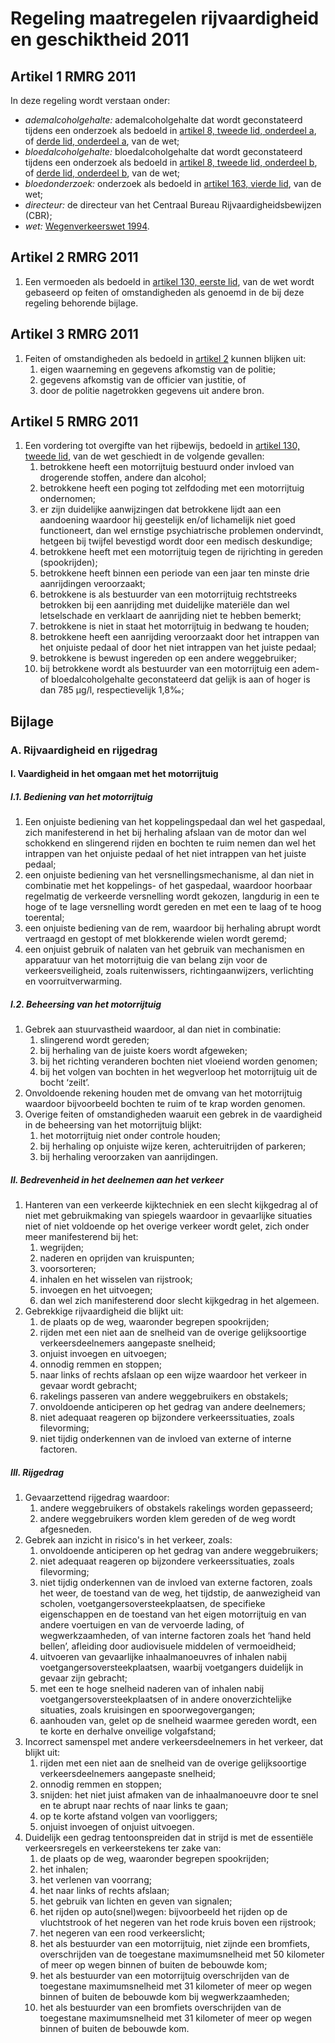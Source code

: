 # Regeling maatregelen rijvaardigheid en geschiktheid 2011

## Artikel 1 RMRG 2011

In deze regeling wordt verstaan onder:

-   _ademalcoholgehalte:_ ademalcoholgehalte dat wordt geconstateerd tijdens een onderzoek als bedoeld in [artikel 8, tweede lid, onderdeel a](./wegenverkeerswet-1994.md#artikel-8-wvw-besturen-onder-invloed), of [derde lid, onderdeel a](./wegenverkeerswet-1994.md#artikel-8-wvw-besturen-onder-invloed), van de wet;
-   _bloedalcoholgehalte:_ bloedalcoholgehalte dat wordt geconstateerd tijdens een onderzoek als bedoeld in [artikel 8, tweede lid, onderdeel b](./wegenverkeerswet-1994.md#artikel-8-wvw-besturen-onder-invloed), of [derde lid, onderdeel b](./wegenverkeerswet-1994.md#artikel-8-wvw-besturen-onder-invloed), van de wet;
-   _bloedonderzoek:_ onderzoek als bedoeld in [artikel 163, vierde lid](./wegenverkeerswet-1994.md#artikel-163-wvw-adem--en-bloedonderzoek-weigering-medische-redenen-urineproef-delegatie), van de wet;
-   _directeur:_ de directeur van het Centraal Bureau Rijvaardigheidsbewijzen (CBR);
-   _wet:_ [Wegenverkeerswet 1994](./wegenverkeerswet-1994.md).

## Artikel 2 RMRG 2011

1. Een vermoeden als bedoeld in [artikel 130, eerste lid](./wegenverkeerswet-1994.md#artikel-130-wvw-gebrek-rijvaardigheid-of-geschiktheid), van de wet wordt gebaseerd op feiten of omstandigheden als genoemd in de bij deze regeling behorende bijlage.

## Artikel 3 RMRG 2011

1. Feiten of omstandigheden als bedoeld in [artikel 2](#artikel-2-rmrg-2011) kunnen blijken uit:
    1. eigen waarneming en gegevens afkomstig van de politie;
    2. gegevens afkomstig van de officier van justitie, of
    3. door de politie nagetrokken gegevens uit andere bron.

## Artikel 5 RMRG 2011

1. Een vordering tot overgifte van het rijbewijs, bedoeld in [artikel 130, tweede lid](./wegenverkeerswet-1994.md#artikel-130-wvw-gebrek-rijvaardigheid-of-geschiktheid), van de wet geschiedt in de volgende gevallen:
    1. betrokkene heeft een motorrijtuig bestuurd onder invloed van drogerende stoffen, andere dan alcohol;
    2. betrokkene heeft een poging tot zelfdoding met een motorrijtuig ondernomen;
    3. er zijn duidelijke aanwijzingen dat betrokkene lijdt aan een aandoening waardoor hij geestelijk en/of lichamelijk niet goed functioneert, dan wel ernstige psychiatrische problemen ondervindt, hetgeen bij twijfel bevestigd wordt door een medisch deskundige;
    4. betrokkene heeft met een motorrijtuig tegen de rijrichting in gereden (spookrijden);
    5. betrokkene heeft binnen een periode van een jaar ten minste drie aanrijdingen veroorzaakt;
    6. betrokkene is als bestuurder van een motorrijtuig rechtstreeks betrokken bij een aanrijding met duidelijke materiële dan wel letselschade en verklaart de aanrijding niet te hebben bemerkt;
    7. betrokkene is niet in staat het motorrijtuig in bedwang te houden;
    8. betrokkene heeft een aanrijding veroorzaakt door het intrappen van het onjuiste pedaal of door het niet intrappen van het juiste pedaal;
    9. betrokkene is bewust ingereden op een andere weggebruiker;
    10. bij betrokkene wordt als bestuurder van een motorrijtuig een adem- of bloedalcoholgehalte geconstateerd dat gelijk is aan of hoger is dan 785 µg/l, respectievelijk 1,8‰;

## Bijlage

### A. Rijvaardigheid en rijgedrag

#### I. Vaardigheid in het omgaan met het motorrijtuig

##### I.1. Bediening van het motorrijtuig

1. Een onjuiste bediening van het koppelingspedaal dan wel het gaspedaal, zich manifesterend in het bij herhaling afslaan van de motor dan wel schokkend en slingerend rijden en bochten te ruim nemen dan wel het intrappen van het onjuiste pedaal of het niet intrappen van het juiste pedaal;
2. een onjuiste bediening van het versnellingsmechanisme, al dan niet in combinatie met het koppelings- of het gaspedaal, waardoor hoorbaar regelmatig de verkeerde versnelling wordt gekozen, langdurig in een te hoge of te lage versnelling wordt gereden en met een te laag of te hoog toerental;
3. een onjuiste bediening van de rem, waardoor bij herhaling abrupt wordt vertraagd en gestopt of met blokkerende wielen wordt geremd;
4. een onjuist gebruik of nalaten van het gebruik van mechanismen en apparatuur van het motorrijtuig die van belang zijn voor de verkeersveiligheid, zoals ruitenwissers, richtingaanwijzers, verlichting en voorruitverwarming.

##### I.2. Beheersing van het motorrijtuig

1. Gebrek aan stuurvastheid waardoor, al dan niet in combinatie:
    1. slingerend wordt gereden;
    2. bij herhaling van de juiste koers wordt afgeweken;
    3. bij het richting veranderen bochten niet vloeiend worden genomen;
    4. bij het volgen van bochten in het wegverloop het motorrijtuig uit de bocht ‘zeilt’.
2. Onvoldoende rekening houden met de omvang van het motorrijtuig waardoor bijvoorbeeld bochten te ruim of te krap worden genomen.
3. Overige feiten of omstandigheden waaruit een gebrek in de vaardigheid in de beheersing van het motorrijtuig blijkt:
    1. het motorrijtuig niet onder controle houden;
    2. bij herhaling op onjuiste wijze keren, achteruitrijden of parkeren;
    3. bij herhaling veroorzaken van aanrijdingen.

##### II. Bedrevenheid in het deelnemen aan het verkeer

1. Hanteren van een verkeerde kijktechniek en een slecht kijkgedrag al of niet met gebruikmaking van spiegels waardoor in gevaarlijke situaties niet of niet voldoende op het overige verkeer wordt gelet, zich onder meer manifesterend bij het:
    1. wegrijden;
    2. naderen en oprijden van kruispunten;
    3. voorsorteren;
    4. inhalen en het wisselen van rijstrook;
    5. invoegen en het uitvoegen;
    6. dan wel zich manifesterend door slecht kijkgedrag in het algemeen.
2. Gebrekkige rijvaardigheid die blijkt uit:
    1. de plaats op de weg, waaronder begrepen spookrijden;
    2. rijden met een niet aan de snelheid van de overige gelijksoortige verkeersdeelnemers aangepaste snelheid;
    3. onjuist invoegen en uitvoegen;
    4. onnodig remmen en stoppen;
    5. naar links of rechts afslaan op een wijze waardoor het verkeer in gevaar wordt gebracht;
    6. rakelings passeren van andere weggebruikers en obstakels;
    7. onvoldoende anticiperen op het gedrag van andere deelnemers;
    8. niet adequaat reageren op bijzondere verkeerssituaties, zoals filevorming;
    9. niet tijdig onderkennen van de invloed van externe of interne factoren.

##### III. Rijgedrag

1. Gevaarzettend rijgedrag waardoor:
    1. andere weggebruikers of obstakels rakelings worden gepasseerd;
    2. andere weggebruikers worden klem gereden of de weg wordt afgesneden.
2. Gebrek aan inzicht in risico's in het verkeer, zoals:
    1. onvoldoende anticiperen op het gedrag van andere weggebruikers;
    2. niet adequaat reageren op bijzondere verkeerssituaties, zoals filevorming;
    3. niet tijdig onderkennen van de invloed van externe factoren, zoals het weer, de toestand van de weg, het tijdstip, de aanwezigheid van scholen, voetgangersoversteekplaatsen, de specifieke eigenschappen en de toestand van het eigen motorrijtuig en van andere voertuigen en van de vervoerde lading, of wegwerkzaamheden, of van interne factoren zoals het ‘hand held bellen’, afleiding door audiovisuele middelen of vermoeidheid;
    4. uitvoeren van gevaarlijke inhaalmanoeuvres of inhalen nabij voetgangersoversteekplaatsen, waarbij voetgangers duidelijk in gevaar zijn gebracht;
    5. met een te hoge snelheid naderen van of inhalen nabij voetgangersoversteekplaatsen of in andere onoverzichtelijke situaties, zoals kruisingen en spoorwegovergangen;
    6. aanhouden van, gelet op de snelheid waarmee gereden wordt, een te korte en derhalve onveilige volgafstand;
3. Incorrect samenspel met andere verkeersdeelnemers in het verkeer, dat blijkt uit:
    1. rijden met een niet aan de snelheid van de overige gelijksoortige verkeersdeelnemers aangepaste snelheid;
    2. onnodig remmen en stoppen;
    3. snijden: het niet juist afmaken van de inhaalmanoeuvre door te snel en te abrupt naar rechts of naar links te gaan;
    4. op te korte afstand volgen van voorliggers;
    5. onjuist invoegen of onjuist uitvoegen.
4. Duidelijk een gedrag tentoonspreiden dat in strijd is met de essentiële verkeersregels en verkeerstekens ter zake van:
    1. de plaats op de weg, waaronder begrepen spookrijden;
    2. het inhalen;
    3. het verlenen van voorrang;
    4. het naar links of rechts afslaan;
    5. het gebruik van lichten en geven van signalen;
    6. het rijden op auto(snel)wegen: bijvoorbeeld het rijden op de vluchtstrook of het negeren van het rode kruis boven een rijstrook;
    7. het negeren van een rood verkeerslicht;
    8. het als bestuurder van een motorrijtuig, niet zijnde een bromfiets, overschrijden van de toegestane maximumsnelheid met 50 kilometer of meer op wegen binnen of buiten de bebouwde kom;
    9. het als bestuurder van een motorrijtuig overschrijden van de toegestane maximumsnelheid met 31 kilometer of meer op wegen binnen of buiten de bebouwde kom bij wegwerkzaamheden;
    10. het als bestuurder van een bromfiets overschrijden van de toegestane maximumsnelheid met 31 kilometer of meer op wegen binnen of buiten de bebouwde kom.
